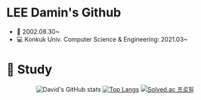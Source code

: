 # LEE Damin's Github
* 🎂 2002.08.30~
* 💻 Konkuk Univ. Computer Science & Engineering: 2021.03~
#
# 📖 Study
<div align="center">
  
  ![David's GitHub stats](https://github-readme-stats.vercel.app/api?username=devDavidLee&show_icons=true&theme=radical)
  [![Top Langs](https://github-readme-stats.vercel.app/api/top-langs/?username=devDavidLee&layout=compact)](https://github.com/devDavidLee/github-readme-stats)
  [![Solved.ac 프로필](http://mazassumnida.wtf/api/v2/generate_badge?boj=ldm0830)](https://solved.ac/ldm0830)
  
</div>

